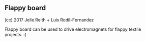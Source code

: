 ## Flappy board

(cc) 2017 Jelle Reith + Luis Rodil-Fernandez

Flappy board can be used to drive electromagnets for flappy textile projects.  :)


